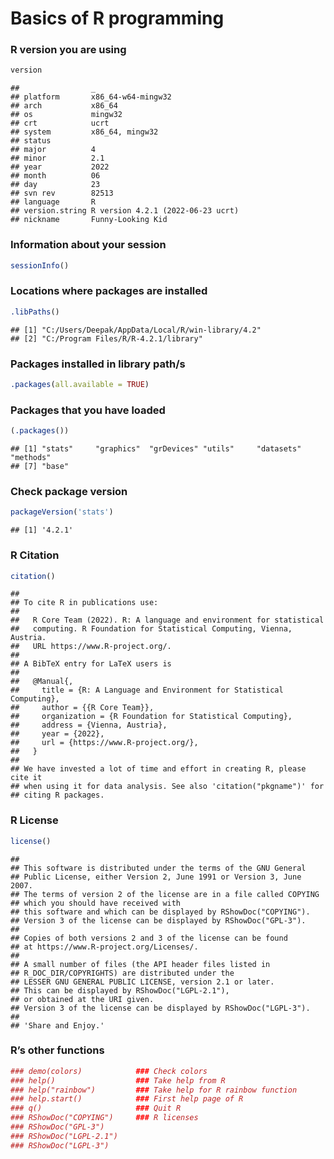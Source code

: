 Basics of R programming
================

### R version you are using

``` r
version
```

    ##                _                                
    ## platform       x86_64-w64-mingw32               
    ## arch           x86_64                           
    ## os             mingw32                          
    ## crt            ucrt                             
    ## system         x86_64, mingw32                  
    ## status                                          
    ## major          4                                
    ## minor          2.1                              
    ## year           2022                             
    ## month          06                               
    ## day            23                               
    ## svn rev        82513                            
    ## language       R                                
    ## version.string R version 4.2.1 (2022-06-23 ucrt)
    ## nickname       Funny-Looking Kid

### Information about your session

``` r
sessionInfo()
```

### Locations where packages are installed

``` r
.libPaths()
```

    ## [1] "C:/Users/Deepak/AppData/Local/R/win-library/4.2"
    ## [2] "C:/Program Files/R/R-4.2.1/library"

### Packages installed in library path/s

``` r
.packages(all.available = TRUE)
```

### Packages that you have loaded

``` r
(.packages())
```

    ## [1] "stats"     "graphics"  "grDevices" "utils"     "datasets"  "methods"  
    ## [7] "base"

### Check package version

``` r
packageVersion('stats')
```

    ## [1] '4.2.1'

### R Citation

``` r
citation()
```

    ## 
    ## To cite R in publications use:
    ## 
    ##   R Core Team (2022). R: A language and environment for statistical
    ##   computing. R Foundation for Statistical Computing, Vienna, Austria.
    ##   URL https://www.R-project.org/.
    ## 
    ## A BibTeX entry for LaTeX users is
    ## 
    ##   @Manual{,
    ##     title = {R: A Language and Environment for Statistical Computing},
    ##     author = {{R Core Team}},
    ##     organization = {R Foundation for Statistical Computing},
    ##     address = {Vienna, Austria},
    ##     year = {2022},
    ##     url = {https://www.R-project.org/},
    ##   }
    ## 
    ## We have invested a lot of time and effort in creating R, please cite it
    ## when using it for data analysis. See also 'citation("pkgname")' for
    ## citing R packages.

### R License

``` r
license()
```

    ## 
    ## This software is distributed under the terms of the GNU General
    ## Public License, either Version 2, June 1991 or Version 3, June 2007.
    ## The terms of version 2 of the license are in a file called COPYING
    ## which you should have received with
    ## this software and which can be displayed by RShowDoc("COPYING").
    ## Version 3 of the license can be displayed by RShowDoc("GPL-3").
    ## 
    ## Copies of both versions 2 and 3 of the license can be found
    ## at https://www.R-project.org/Licenses/.
    ## 
    ## A small number of files (the API header files listed in
    ## R_DOC_DIR/COPYRIGHTS) are distributed under the
    ## LESSER GNU GENERAL PUBLIC LICENSE, version 2.1 or later.
    ## This can be displayed by RShowDoc("LGPL-2.1"),
    ## or obtained at the URI given.
    ## Version 3 of the license can be displayed by RShowDoc("LGPL-3").
    ## 
    ## 'Share and Enjoy.'

### R’s other functions

``` r
### demo(colors)            ### Check colors
### help()                  ### Take help from R
### help("rainbow")         ### Take help for R rainbow function
### help.start()            ### First help page of R
### q()                     ### Quit R
### RShowDoc("COPYING")     ### R licenses
### RShowDoc("GPL-3")
### RShowDoc("LGPL-2.1")
### RShowDoc("LGPL-3")
```
